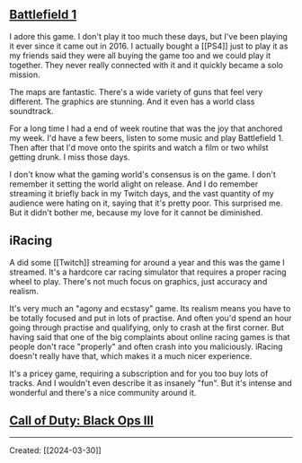## [Battlefield 1](https://en.wikipedia.org/wiki/Battlefield_1)

I adore this game. I don't play it too much these days, but I've been playing it ever since it came out in 2016. I actually bought a [[PS4]] just to play it as my friends said they were all buying the game too and we could play it together. They never really connected with it and it quickly became a solo mission.

The maps are fantastic. There's a wide variety of guns that feel very different. The graphics are stunning. And it even has a world class soundtrack.

For a long time I had a end of week routine that was the joy that anchored my week. I'd have a few beers, listen to some music and play Battlefield 1. Then after that I'd move onto the spirits and watch a film or two whilst getting drunk. I miss those days.

I don't know what the gaming world's consensus is on the game. I don't remember it setting the world alight on release. And I do remember streaming it briefly back in my Twitch days, and the vast quantity of my audience were hating on it, saying that it's pretty poor. This surprised me. But it didn't bother me, because my love for it cannot be diminished.

## iRacing

A did some [[Twitch]] streaming for around a year and this was the game I streamed. It's a hardcore car racing simulator that requires a proper racing wheel to play. There's not much focus on graphics, just accuracy and realism.

It's very much an "agony and ecstasy" game. Its realism means you have to be totally focused and put in lots of practise. And often you'd spend an hour going through practise and qualifying, only to crash at the first corner. But having said that one of the big complaints about online racing games is that people don't race "properly" and often crash into you maliciously. iRacing doesn't really have that, which makes it a much nicer experience.

It's a pricey game, requiring a subscription and for you too buy lots of tracks. And I wouldn't even describe it as insanely "fun". But it's intense and wonderful and there's a nice community around it.

## [Call of Duty: Black Ops III](https://en.wikipedia.org/wiki/Call_of_Duty:_Black_Ops_III)


***

Created: [[2024-03-30]]  